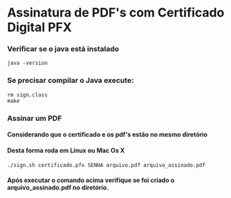 # Assinatura de PDF's com Certificado Digital PFX

### Verificar se o java está instalado

 `java -version`
 
### Se precisar compilar o Java execute:

```
rm sign.class
make
```

### Assinar um PDF

#### Considerando que o certificado e os pdf's estão no mesmo diretório
#### Desta forma roda em Linux ou Mac Os X

`./sign.sh certificado.pfx SENHA arquivo.pdf arquivo_assinado.pdf`

#### Após executar o comando acima verifique se foi criado o arquivo_assinado.pdf no diretório.
